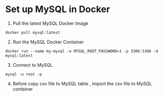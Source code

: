 # Set up MySQL in Docker
1. Pull the latest MySQL Docker Image
```
docker pull mysql:latest
```
2. Run the MySQL Docker Container
```
docker run --name my-mysql -e MYSQL_ROOT_PASSWORD=1 -p 3306:3306 -d mysql:latest

```
3. Connect to MySQL 
```
mysql -u root -p
```

4. Before copy csv file to MySQL table , import the csv file to MySQL container